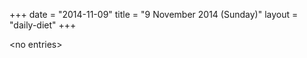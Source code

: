 +++
date = "2014-11-09"
title = "9 November 2014 (Sunday)"
layout = "daily-diet"
+++


\<no entries\>
